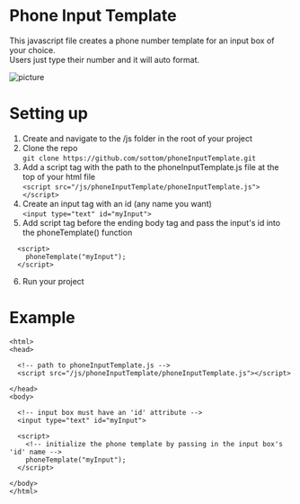 # Phone Input Template

This javascript file creates a phone number template for an input box of your choice.  
Users just type their number and it will auto format.

![picture](img/phoneInputDemo.gif)

# Setting up

1. Create and navigate to the /js folder in the root of your project  
2. Clone the repo  
`git clone https://github.com/sottom/phoneInputTemplate.git`
3. Add a script tag with the path to the phoneInputTemplate.js file at the top of your html file  
`<script src="/js/phoneInputTemplate/phoneInputTemplate.js"></script>`
4. Create an input tag with an id (any name you want)  
`<input type="text" id="myInput">`
5. Add script tag before the ending body tag and pass the input's id into the phoneTemplate() function
```
  <script>
    phoneTemplate("myInput");
  </script>
  ```
6. Run your project  

# Example

```
<html>
<head>

  <!-- path to phoneInputTemplate.js -->
  <script src="/js/phoneInputTemplate/phoneInputTemplate.js"></script>

</head>
<body>

  <!-- input box must have an 'id' attribute -->
  <input type="text" id="myInput">

  <script>
    <!-- initialize the phone template by passing in the input box's 'id' name -->
    phoneTemplate("myInput");
  </script>

</body>
</html>
```
